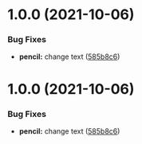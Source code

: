 # 1.0.0 (2021-10-06)


### Bug Fixes

* **pencil:** change text ([585b8c6](https://github.com/melishev/wookie-ui/commit/585b8c6dc9b2d44163ba4fe1e84002c0342e79e2))

# 1.0.0 (2021-10-06)


### Bug Fixes

* **pencil:** change text ([585b8c6](https://github.com/melishev/wookie-ui/commit/585b8c6dc9b2d44163ba4fe1e84002c0342e79e2))
